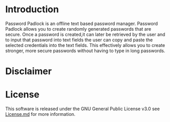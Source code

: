 # Introduction

Password Padlock is an offline text based password manager. Password Padlock allows you to create randomly generated passwords that are secure. Once a password is created,it can later be retrieved by the user and to input that password into text fields the user can copy and paste the selected credentials into the text fields. This effectively allows you to create stronger, more secure passwords without having to type in long passwords. 

# Disclaimer


# License 

This software is released under the GNU General Public License v3.0 see [License.md](https://github.com/benwlcp/password-padlock/blob/master/LICENSE) for more information. 



